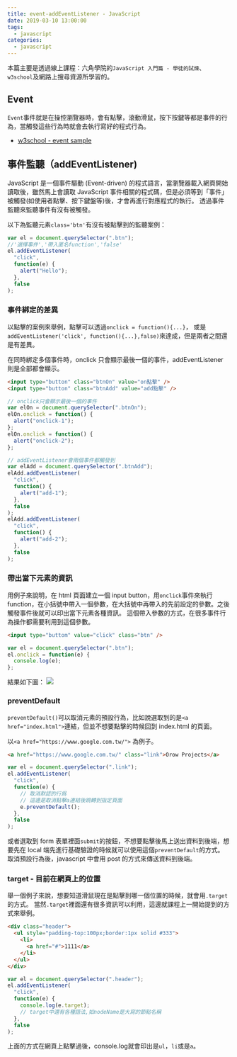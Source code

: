 ```yaml
---
title: event-addEventListener - JavaScript
date: 2019-03-10 13:00:00
tags:
  - javascript
categories:
  - javascript
---
```


本篇主要是透過線上課程：六角學院的`JavaScript 入門篇 - 學徒的試煉`、`w3school`及網路上搜尋資源所學習的。

## Event

`Event`事件就是在操控瀏覽器時，會有點擊，滾動滑鼠，按下按鍵等都是事件的行為，當觸發這些行為時就會去執行寫好的程式行為。

- [w3school - event sample](https://www.w3schools.com/js/js_events_examples.asp)

## 事件監聽（addEventListener)

JavaScript 是一個事件驅動 (Event-driven) 的程式語言，當瀏覽器載入網頁開始讀取後，雖然馬上會讀取 JavaScript 事件相關的程式碼，但是必須等到「事件」被觸發(如使用者點擊、按下鍵盤等)後，才會再進行對應程式的執行。
透過事件監聽來監聽事件有沒有被觸發。

以下為監聽元素`class='btn'`有沒有被點擊到的監聽案例：

```js
var el = document.querySelector(".btn");
//'選擇事件','帶入匿名function','false'
el.addEventListener(
  "click",
  function(e) {
    alert("Hello");
  },
  false
);
```

### 事件綁定的差異

以點擊的案例來舉例，點擊可以透過`onclick = function(){...}`，
或是`addEventListener('click', function(){...},false)`來達成，但是兩者之間還是有差異。

在同時綁定多個事件時，onclick 只會顯示最後一個的事件，addEventListener 則是全部都會顯示。

```html
<input type="button" class="btnOn" value="on點擊" />
<input type="button" class="btnAdd" value="add點擊" />
```

```js
// onclick只會顯示最後一個的事件
var elOn = document.querySelector(".btnOn");
elOn.onclick = function() {
  alert("onclick-1");
};
elOn.onclick = function() {
  alert("onclick-2");
};

// addEventListener會兩個事件都觸發到
var elAdd = document.querySelector(".btnAdd");
elAdd.addEventListener(
  "click",
  function() {
    alert("add-1");
  },
  false
);
elAdd.addEventListener(
  "click",
  function() {
    alert("add-2");
  },
  false
);
```

### 帶出當下元素的資訊

用例子來說明，在 html 頁面建立一個 input button，用`onclick`事件來執行 function，在小括號中帶入一個參數，在大括號中再帶入的先前設定的參數。之後觸發事件後就可以印出當下元素各種資訊。
這個帶入參數的方式，在很多事件行為操作都需要利用到這個參數。

```html
<input type="buttom" value="click" class="btn" />
```

```js
var el = document.querySelector(".btn");
el.onclick = function(e) {
  console.log(e);
};
```

結果如下圖：
![](https://i.imgur.com/iK0h00X.png)

### preventDefault

`preventDefault()`可以取消元素的預設行為，比如說選取到的是`<a href="index.html">`連結，但並不想要點擊的時候回到 index.html 的頁面。

以`<a href="https://www.google.com.tw/">` 為例子。

```html
<a href="https://www.google.com.tw/" class="link">Orow Projects</a>
```

```js
var el = document.querySelector(".link");
el.addEventListener(
  "click",
  function(e) {
    // 取消默認的行爲
    // 這邊是取消點擊a連結後跳轉到指定頁面
    e.preventDefault();
  },
  false
);
```

或者選取到 form 表單裡面`submit`的按鈕，不想要點擊後馬上送出資料到後端，想要先在 local 端先進行基礎驗證的時候就可以使用這個`preventDefault`的方式。
取消預設行為後，javascript 中會用 post 的方式來傳送資料到後端。

### target - 目前在網頁上的位置
舉一個例子來說，想要知道滑鼠現在是點擊到哪一個位置的時候，就會用`.target`的方式。
當然`.target`裡面還有很多資訊可以利用，這邊就課程上一開始提到的方式來舉例。

```html
<div class="header">
  <ul style="padding-top:100px;border:1px solid #333">
    <li>
      <a href="#">1111</a>
    </li>
  </ul>
</div>
```

```js
var el = document.querySelector(".header");
el.addEventListener(
  "click",
  function(e) {
    console.log(e.target);
    // target中還有各種語法,如nodeName是大寫的節點名稱
  },
  false
);
```

上面的方式在網頁上點擊過後，console.log就會印出是`ul`，`li`或是`a`。
